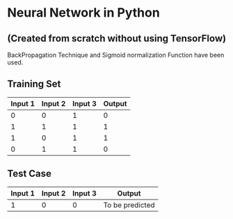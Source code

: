 # Neural Network in Python
## (Created from scratch without using TensorFlow)

BackPropagation Technique and Sigmoid normalization Function have been used.

## Training Set

| Input 1 | Input 2  |  Input 3 |  Output |
| ------- | -------- | -------- | ------- |
|    0    |     0    |     1    |    0    |
|    1    |     1    |     1    |    1    |
|    1    |     0    |     1    |    1    |
|    0    |     1    |     1    |    0    |

## Test Case

| Input 1 | Input 2  |  Input 3 |  Output |
| ------- | -------- | -------- | ------- |
|    1    |     0    |     0    |To be predicted   |

